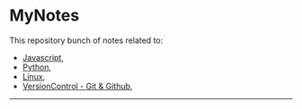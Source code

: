 # MyNotes

This repository bunch of notes related to:

- [Javascript](Javascript/Readme.md),
- [Python](Python/Readme.md),
- [Linux](Linux/Readme.md),
- [VersionControl - Git & Github](VersionControl/Readme.md),

---
